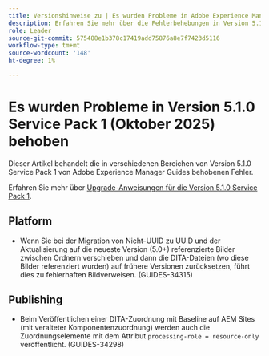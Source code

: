 ```yaml
---
title: Versionshinweise zu | Es wurden Probleme in Adobe Experience Manager Guides 5.1.0 Service Pack 1 behoben
description: Erfahren Sie mehr über die Fehlerbehebungen in Version 5.1.0 Service Pack 1 von Adobe Experience Manager Guides
role: Leader
source-git-commit: 575488e1b378c17419add75876a8e7f7423d5116
workflow-type: tm+mt
source-wordcount: '148'
ht-degree: 1%

---
```


# Es wurden Probleme in Version 5.1.0 Service Pack 1 (Oktober 2025) behoben


Dieser Artikel behandelt die in verschiedenen Bereichen von Version 5.1.0 Service Pack 1 von Adobe Experience Manager Guides behobenen Fehler.

Erfahren Sie mehr über [Upgrade-Anweisungen für die Version 5.1.0 Service Pack 1](upgrade-instructions-5-1-0-sp1.md).


## Platform

- Wenn Sie bei der Migration von Nicht-UUID zu UUID und der Aktualisierung auf die neueste Version (5.0+) referenzierte Bilder zwischen Ordnern verschieben und dann die DITA-Dateien (wo diese Bilder referenziert wurden) auf frühere Versionen zurücksetzen, führt dies zu fehlerhaften Bildverweisen. (GUIDES-34315)

## Publishing

- Beim Veröffentlichen einer DITA-Zuordnung mit Baseline auf AEM Sites (mit veralteter Komponentenzuordnung) werden auch die Zuordnungselemente mit dem Attribut `processing-role = resource-only` veröffentlicht. (GUIDES-34298)
